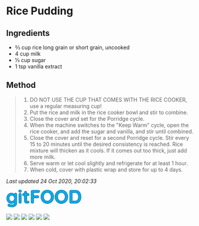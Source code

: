# Rice Pudding

## Ingredients

- ⅔ cup rice long grain or short grain, uncooked
- 4 cup milk
- ⅓ cup sugar
- 1 tsp vanilla extract

## Method

> 1. DO NOT USE THE CUP THAT COMES WITH THE RICE COOKER, use a regular measuring cup!
> 2. Put the rice and milk in the rice cooker bowl and stir to combine.
> 3. Close the cover and set for the Porridge cycle.
> 4. When the machine switches to the "Keep Warm" cycle, open the rice cooker, and add the sugar and vanilla, and stir until combined.
> 5. Close the cover and reset for a second Porridge cycle. Stir every 15 to 20 minutes until the desired consistency is reached. Rice mixture will thicken as it cools. If it comes out too thick, just add more milk.
> 6. Serve warm or let cool slightly and refrigerate for at least 1 hour.
> 7. When cold, cover with plastic wrap and store for up to 4 days.

*Last updated 24 Oct 2020, 20:02:33*

<img src="../images/logo_sm.png" width="40%" />

<img src="https://img.shields.io/badge/dairy-blue.svg" /> <img src="https://img.shields.io/badge/dessert-blue.svg" /> <img src="https://img.shields.io/badge/easy-blue.svg" /> <img src="https://img.shields.io/badge/rice-blue.svg" /> <img src="https://img.shields.io/badge/rice_cooker-blue.svg" /> <img src="https://img.shields.io/badge/vegetarian-blue.svg" /> 

<script data-goatcounter="https://fexofenadine.goatcounter.com/count" async src="//gc.zgo.at/count.js"></script>